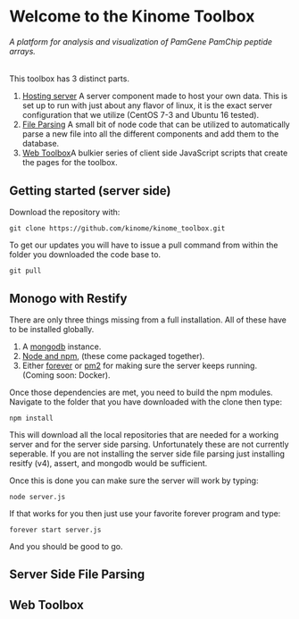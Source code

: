 # Welcome to the Kinome Toolbox

###### A platform for analysis and visualization of PamGene PamChip peptide arrays.

This toolbox has 3 distinct parts.

1. [Hosting server](#monogo-with-restify) A server component made to host your own data. This is set up to run with just about any flavor of linux, it is the exact server configuration that we utilize (CentOS 7-3 and Ubuntu 16 tested).
2. [File Parsing](#server-side-file-parsing) A small bit of node code that can be utilized to automatically parse a new file into all the different components and add them to the database.
3. [Web Toolbox](#web-toolbox)A bulkier series of client side JavaScript scripts that create the pages for the toolbox.

## Getting started (server side)

Download the repository with:

```git clone https://github.com/kinome/kinome_toolbox.git```

To get our updates you will have to issue a pull command from within the folder you downloaded the code base to.

```git pull```

## Monogo with Restify

There are only three things missing from a full installation. All of these have to be installed globally.
1. A [mongodb](https://docs.mongodb.com/manual/installation/) instance. 
2. [Node and npm](https://nodejs.org/en/download/), (these come packaged together).
3. Either [forever](https://github.com/foreverjs/forever) or [pm2](http://pm2.keymetrics.io/) for making sure the server keeps running. (Coming soon: Docker).

Once those dependencies are met, you need to build the npm modules. Navigate to the folder that you have downloaded with the clone then type:

```npm install```

This will download all the local repositories that are needed for a working server and for the server side parsing. Unfortunately these are not currently seperable. If you are not installing the server side file parsing just installing resitfy (v4), assert, and mongodb would be sufficient.

Once this is done you can make sure the server will work by typing:

```node server.js```

If that works for you then just use your favorite forever program and type:

```forever start server.js```

And you should be good to go.

## Server Side File Parsing


## Web Toolbox

